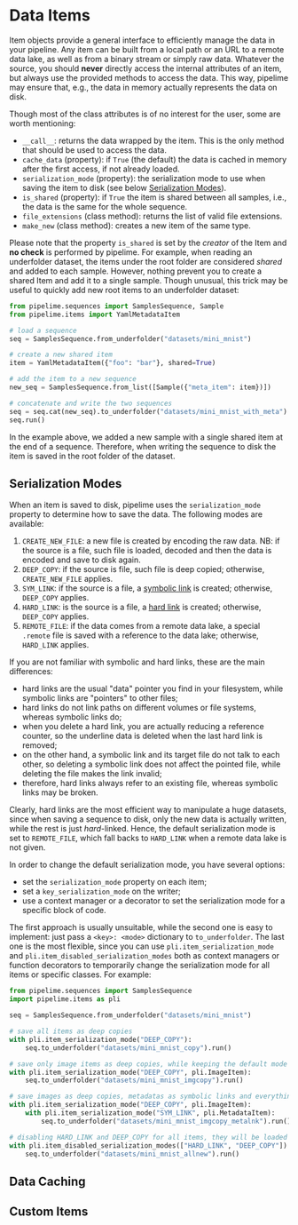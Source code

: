 # Data Items

Item objects provide a general interface to efficiently manage the data in your pipeline.
Any item can be built from a local path or an URL to a remote data lake, as well as from a binary stream or simply raw data. Whatever the source, you should **never** directly access the internal attributes of an item, but always use the provided methods to access the data. This way, pipelime may ensure that, e.g., the data in memory actually represents the data on disk.

Though most of the class attributes is of no interest for the user, some are worth mentioning:
- `__call__`: returns the data wrapped by the item. This is the only method that should be used to access the data.
- `cache_data` (property): if `True` (the default) the data is cached in memory after the first access, if not already loaded.
- `serialization_mode` (property): the serialization mode to use when saving the item to disk (see below [Serialization Modes](#serialization-modes)).
- `is_shared` (property): if `True` the item is shared between all samples, i.e., the data is the same for the whole sequence.
- `file_extensions` (class method): returns the list of valid file extensions.
- `make_new` (class method): creates a new item of the same type.

Please note that the property `is_shared` is set by the *creator* of the Item and **no check** is performed by pipelime. For example, when reading an underfolder dataset, the items under the root folder are considered *shared* and added to each sample. However, nothing prevent you to create a shared Item and add it to a single sample. Though unusual, this trick may be useful to quickly add new root items to an underfolder dataset:

```python
from pipelime.sequences import SamplesSequence, Sample
from pipelime.items import YamlMetadataItem

# load a sequence
seq = SamplesSequence.from_underfolder("datasets/mini_mnist")

# create a new shared item
item = YamlMetadataItem({"foo": "bar"}, shared=True)

# add the item to a new sequence
new_seq = SamplesSequence.from_list([Sample({"meta_item": item})])

# concatenate and write the two sequences
seq = seq.cat(new_seq).to_underfolder("datasets/mini_mnist_with_meta")
seq.run()
```

In the example above, we added a new sample with a single shared item at the end of a sequence. Therefore, when writing the sequence to disk the item is saved in the root folder of the dataset.

## Serialization Modes

When an item is saved to disk, pipelime uses the `serialization_mode` property to determine how to save the data. The following modes are available:
1. `CREATE_NEW_FILE`: a new file is created by encoding the raw data. NB: if the source is a file, such file is loaded, decoded and then the data is encoded and save to disk again.
2. `DEEP_COPY`: if the source is file, such file is deep copied; otherwise, `CREATE_NEW_FILE` applies.
3. `SYM_LINK`: if the source is a file, a [symbolic link](https://en.wikipedia.org/wiki/Symbolic_link) is created; otherwise, `DEEP_COPY` applies.
4. `HARD_LINK`: is the source is a file, a [hard link](https://en.wikipedia.org/wiki/Hard_link) is created; otherwise, `DEEP_COPY` applies.
5. `REMOTE_FILE`: if the data comes from a remote data lake, a special `.remote` file is saved with a reference to the data lake; otherwise, `HARD_LINK` applies.

If you are not familiar with symbolic and hard links, these are the main differences:
- hard links are the usual "data" pointer you find in your filesystem, while symbolic links are "pointers" to other files;
- hard links do not link paths on different volumes or file systems, whereas symbolic links do;
- when you delete a hard link, you are actually reducing a reference counter, so the underline data is deleted when the last hard link is removed;
- on the other hand, a symbolic link and its target file do not talk to each other, so deleting a symbolic link does not affect the pointed file, while deleting the file makes the link invalid;
- therefore, hard links always refer to an existing file, whereas symbolic links may be broken.

Clearly, hard links are the most efficient way to manipulate a huge datasets, since when saving a sequence to disk, only the new data is actually written, while the rest is just *hard*-linked. Hence, the default serialization mode is set to `REMOTE_FILE`, which fall backs to `HARD_LINK` when a remote data lake is not given.

In order to change the default serialization mode, you have several options:
- set the `serialization_mode` property on each item;
- set a `key_serialization_mode` on the writer;
- use a context manager or a decorator to set the serialization mode for a specific block of code.

The first approach is usually unsuitable, while the second one is easy to implement: just pass a `<key>: <mode>` dictionary to `to_underfolder`. The last one is the most flexible, since you can use `pli.item_serialization_mode` and `pli.item_disabled_serialization_modes` both as context managers or function decorators to temporarily change the serialization mode for all items or specific classes. For example:

```python
from pipelime.sequences import SamplesSequence
import pipelime.items as pli

seq = SamplesSequence.from_underfolder("datasets/mini_mnist")

# save all items as deep copies
with pli.item_serialization_mode("DEEP_COPY"):
    seq.to_underfolder("datasets/mini_mnist_copy").run()

# save only image items as deep copies, while keeping the default mode for the rest
with pli.item_serialization_mode("DEEP_COPY", pli.ImageItem):
    seq.to_underfolder("datasets/mini_mnist_imgcopy").run()

# save images as deep copies, metadatas as symbolic links and everything else as hard links
with pli.item_serialization_mode("DEEP_COPY", pli.ImageItem):
    with pli.item_serialization_mode("SYM_LINK", pli.MetadataItem):
        seq.to_underfolder("datasets/mini_mnist_imgcopy_metalnk").run()

# disabling HARD_LINK and DEEP_COPY for all items, they will be loaded and saved as new files
with pli.item_disabled_serialization_modes(["HARD_LINK", "DEEP_COPY"]):
    seq.to_underfolder("datasets/mini_mnist_allnew").run()
```

## Data Caching

## Custom Items
